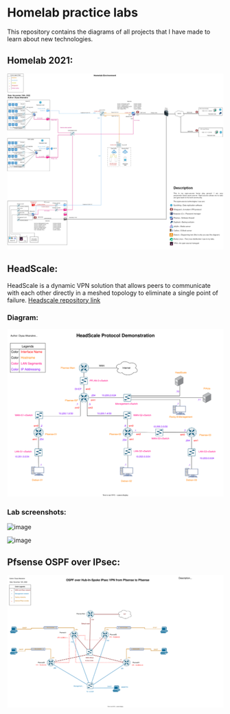 # Homelab practice labs

This repository contains the diagrams of all projects that I have made to learn about new technologies.

## Homelab 2021:

![diagram](./Homelab/2021/Home_Network-Primary_Slide.jpg)

## HeadScale:

HeadScale is a dynamic VPN solution that allows peers to communicate with each other directly in a meshed topology to eliminate a single point of failure. [Headscale repository link](https://github.com/juanfont/headscale)

### Diagram:

![diagram](./HeadScale-lab/HeadScale_Research_Project.drawio.svg)

### Lab screenshots:

![image](https://user-images.githubusercontent.com/26883110/221480327-e8c12013-b953-473a-8241-6395cddb2542.png)

![image](https://user-images.githubusercontent.com/26883110/221480516-ddf5424d-a3b0-424e-8de0-20e176d04bd7.png)

## Pfsense OSPF over IPsec:

![diagram](./Pfsense_OSPF_over_IPsec/OSPF_over_Hub-in-Spoke-IPsec_VTI_Pfsense.drawio.svg)